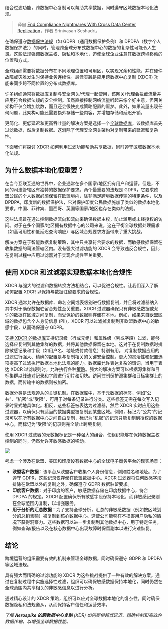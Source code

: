
<!--
title: 终结跨数据中心复制的合规噩梦
cover: https://cdn.thenewstack.io/media/2024/10/acb84668-privacy.jpg
-->

结合过滤功能，跨数据中心复制可以帮助共享数据，同时遵守区域数据本地化法规。

> 译自 [End Compliance Nightmares With Cross Data Center Replication](https://thenewstack.io/end-compliance-nightmares-with-cross-data-center-replication/)，作者 Srinivasan Seshadri。

在确保遵守[数据保护法规](https://thenewstack.io/the-cloud-makes-privacy-and-gdpr-easier-not-harder/)（如 GDPR（通用数据保护条例）和 DPDPA（数字个人数据保护法））的同时，管理跨全球分布式数据中心的数据的复杂性可能令人生畏。这些法规强调数据主权、隐私和本地化，迫使全球企业注意其数据跨境移动的位置和方式。

全球组织需要将数据分布在不同地理位置和可用区，以实现冗余和性能，并在硬件故障或灾难发生时保持业务连续性。最佳实践是应用跨数据中心复制 (XDCR) 功能来同步跨不同位置的分布式数据库。

许多组织通常将数据库复制与安全网关/代理一起使用，该网关/代理会拦截流量并应用符合数据法规的安全控制。虽然直接控制网络流量听起来像个好主意，但网关架构不仅会增加跳数，而且还会很快变成策略配置的噩梦。此外，如果流量出现任何问题，此架构可能还需要额外存储一些内容，并增加存储和延迟开销。

更简化、更低延迟和更高吞吐量的解决方案是选择一个[全球数据库](https://aerospike.com/blog/aerospike-database-7-2/?utm_source=byline&utm_medium=pr&utm_campaign=the%20new%20stack)，该数据库首先过滤数据，然后复制数据。这消除了代理安全网关架构对复制带来的延迟和复杂性。

下面我们将探讨 XDCR 如何利用过滤功能帮助共享数据，同时遵守区域数据本地化法规。

## 为什么数据本地化很重要？

在当今互联互通的世界中，企业通常在多个国家/地区拥有用户和运营。但是，不同的司法管辖区有独特的数据保护要求。两个最重要的法规是 GDPR，它要求欧盟公民的个人数据必须保留在欧盟境内，除非满足跨境数据传输的特定条件，以及 DPDPA，印度新的数据保护法，它对保护印度公民数据施加了类似的数据本地化要求。中国、菲律宾、墨西哥、英国等国家/地区也存在类似的法规。

这些法规旨在通过控制数据流向和流向来确保数据主权，防止滥用或未经授权的访问。对于在多个国家/地区拥有数据中心的公司来说，这在平衡全球数据处理需求（如高可用性和低延迟查询响应）与区域合规要求方面带来了重大挑战。

解决方案在于智能数据复制策略，其中只共享符合要求的数据，而敏感数据保留在收集数据的司法管辖区内。没有强大过滤功能的 XDCR 会导致违反合规性，因此在复制过程中应用过滤器对于实现合规性至关重要。

## 使用 XDCR 和过滤器实现数据本地化合规性

XDCR 与强大的过滤和数据转换方法相结合，可以促进合规性。让我们深入了解如何配置 XDCR 以保持与数据驻留要求的合规性。

XDCR 通常允许在数据库、命名空间或表级别进行数据复制，并且将过滤器纳入其中对于确保数据驻留合规性至关重要。XDCR 过滤器确保只有非敏感数据或允许的[数据在区域之间复制，而受保护的数据](https://thenewstack.io/the-data-protection-challenges-of-kubernetes/)则存储在本地。例如，如果来自欧盟区域的数据包含个人身份信息 (PII)，XDCR 可以过滤掉复制到非欧盟数据中心的敏感字段，从而确保遵守 GDPR。

[支持 XDCR 的数据库](https://aerospike.com/products/database/?utm_source=byline&utm_medium=pr&utm_campaign=the%20new%20stack)支持记录级（行或元组）和属性级（列或字段）过滤，能够选择应复制到其他集群的数据，并将其他数据保留在本地。这对于在复制数据时排除敏感记录和字段（如用户名、地址或付款信息）特别有用。
对复制数据应用的过滤进行强大、精确的配置是与复制相关的关键安全控制。更大的灵活性和配置选项提高了过滤执行数据本地化法规的能力。数据库允许表达复杂的谓词，当用于表达 XDCR 过滤规则时，允许执行各种[策略](https://thenewstack.io/real-time-policy-enforcement-with-governance-as-code/)。强大的解决方案可以根据源集群和目标集群以线速对记录和字段进行切片和切块。访问控制保护源集群和目标集群上的数据，而传输中的数据则被加密。

数据分类是法规遵从的关键机制。在数据库中，基于元数据的标签，例如“公共”、“机密”或“受限”，可用于对每条记录进行分类。这些标签无需在每次写入记录时显式地具体化。相反，这些标签被表达为过滤器，然后 XDCR 实时应用这些过滤器，以确保只有适当的数据类型被复制到某些区域。例如，标记为“公共”的记录可以在所有数据中心之间自由复制，标记为“机密”的记录只能复制到授权的数据中心，而标记为“受限”的记录则完全禁止跨境复制。

使用 XDCR 过滤器的元数据标记是一种强大的组合，使组织能够在保持数据主权控制的同时，仍然允许非敏感数据的移动。

![](https://cdn.thenewstack.io/media/2024/10/5f4d903f-image1-1024x494.png)

考虑一个涉及在欧盟、美国和印度设有数据中心的全球电子商务平台的现实场景：

- **欧盟客户数据**：该平台从欧盟客户收集个人身份信息，例如姓名和地址。为了遵守 GDPR，这些记录仅存储在欧盟数据中心。XDCR 过滤器将任何敏感字段排除在欧盟以外的复制之外，确保遵守 GDPR 数据驻留要求。
- **印度客户数据**：对于印度的客户，敏感数据存储在印度数据中心，符合 DPDPA 的规定。XDCR 配置确保所有敏感字段保持本地化，而非敏感记录则在全球范围内复制，以增强服务。
- **用于分析的汇总数据**：为了支持全球分析，汇总的非敏感数据（例如按区域划分的总销售额）被复制到核心数据中心。这使公司能够在不损害用户隐私的情况下获得洞察力。这些数据可以进一步复制到其他数据中心，用于特定任务，例如查询/报告以及在核心数据中心出现故障时保留副本以进行灾难恢复。

## 结论

跨境运营的组织需要有效的机制来管理全球数据，同时确保遵守 GDPR 和 DPDPA 等区域法规。

具有强大而精确的过滤功能的 XDCR 为这些挑战提供了一种有效的解决方案。通过在复制过程中实施选择性过滤，组织可以确保敏感数据保持本地化，同时仍然在全球范围内共享相关的非敏感信息以进行分析。

通过精心设计的 XDCR 策略，组织可以应对全球数据本地化的复杂性，同时确保数据隐私和法规遵从，从而保持客户信任和运营效率。

*了解 **Aerospike 的跨数据中心复制** (XDR) 如何提供超低延迟、精确控制和高效的数据传输，以增强全球数据性能。*
